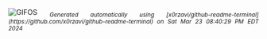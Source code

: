 <div align="justify">
<picture>
    <source media="(prefers-color-scheme: dark)" srcset="https://i.ibb.co/8KJfkhM/output-gif.gif">
    <source media="(prefers-color-scheme: light)" srcset="https://i.ibb.co/8KJfkhM/output-gif.gif">
    <img alt="GIFOS" src="https://i.ibb.co/8KJfkhM/output-gif.gif">
</picture>
<sub><i>Generated automatically using [x0rzavi/github-readme-terminal](https://github.com/x0rzavi/github-readme-terminal) on Sat Mar 23 08:40:29 PM EDT 2024</i></sub>
</div>

<!--  -->